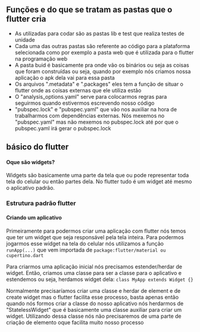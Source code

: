 ## Funções e do que se tratam as pastas que o flutter cria

- As utilizadas para codar são as pastas lib e test que realiza testes de unidade
- Cada uma das outras pastas são referente ao código para a plataforma selecionada como por exemplo a pasta web que é utilizada para o flutter na programação web
- A pasta buid é basicamente pra onde vão os binários ou seja as coisas que foram construídas ou seja, quando por exemplo nós criamos nossa aplicação o apk dela vai para essa pasta
- Os arquivos ".metadata" e ".packages" eles tem a função de situar o flutter onde as coisas externas que ele utiliza estão
- O "analysis_options.yaml" serve para colocarmos regras para seguirmos quando estivermos escrevendo nosso código
- "pubspec.lock" e "pubspec.yaml" que vão nos auxiliar na hora de trabalharmos com dependências externas. Nós mexemos no "pubspec.yaml" mas não mexemos no pubspec.lock até por que o pubspec.yaml irá gerar o pubspec.lock


## básico do flutter

#### Oque são widgets?
Widgets são basicamente uma parte da tela que ou pode representar toda tela do celular ou então partes dela. No flutter tudo é um widget até mesmo o aplicativo padrão. 


### Estrutura padrão flutter
#### Criando um aplicativo
Primeiramente para podermos criar uma aplicação com flutter nós temos que ter um widget que seja responsável pela tela inteira. Para podermos jogarmos esse widget na tela do celular nós utilizamos a função `runApp(...)` que vem importada de `package:flutter/material ou cupertino.dart`

Para criarmos uma aplicação inicial nós precisamos estender/herdar de widget. Então, criamos uma classe para ser a classe para o aplicativo e estendemos ou seja, herdamos widget dela: 
`class MyApp extends Widget {}`

Normalmente precisaríamos criar uma classe e herdar de element e de create widget mas o flutter facilita esse processo, basta apenas então quando nós formos criar a classe do nosso aplicativo nós herdarmos de "StatelessWidget" que é basicamente uma classe auxiliar para criar um widget. Utilizando dessa classe nós não precisaremos de uma parte de criação de elemento oque facilita muito nosso processo